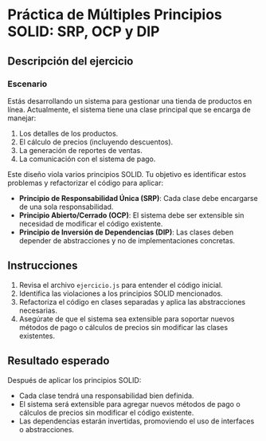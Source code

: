 # Práctica de Múltiples Principios SOLID: SRP, OCP y DIP

## Descripción del ejercicio

### Escenario

Estás desarrollando un sistema para gestionar una tienda de productos en línea. Actualmente, el sistema tiene una clase principal que se encarga de manejar:

1. Los detalles de los productos.
2. El cálculo de precios (incluyendo descuentos).
3. La generación de reportes de ventas.
4. La comunicación con el sistema de pago.

Este diseño viola varios principios SOLID. Tu objetivo es identificar estos problemas y refactorizar el código para aplicar:

- **Principio de Responsabilidad Única (SRP)**: Cada clase debe encargarse de una sola responsabilidad.
- **Principio Abierto/Cerrado (OCP)**: El sistema debe ser extensible sin necesidad de modificar el código existente.
- **Principio de Inversión de Dependencias (DIP)**: Las clases deben depender de abstracciones y no de implementaciones concretas.

## Instrucciones

1. Revisa el archivo `ejercicio.js` para entender el código inicial.
2. Identifica las violaciones a los principios SOLID mencionados.
3. Refactoriza el código en clases separadas y aplica las abstracciones necesarias.
4. Asegúrate de que el sistema sea extensible para soportar nuevos métodos de pago o cálculos de precios sin modificar las clases existentes.

## Resultado esperado

Después de aplicar los principios SOLID:

- Cada clase tendrá una responsabilidad bien definida.
- El sistema será extensible para agregar nuevos métodos de pago o cálculos de precios sin modificar el código existente.
- Las dependencias estarán invertidas, promoviendo el uso de interfaces o abstracciones.
